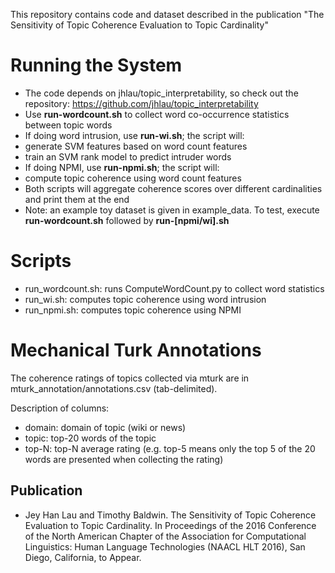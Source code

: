 This repository contains code and dataset described in the publication "The Sensitivity of Topic Coherence Evaluation
to Topic Cardinality"

Running the System
==================
* The code depends on jhlau/topic_interpretability, so check out the repository: https://github.com/jhlau/topic_interpretability
* Use **run-wordcount.sh** to collect word co-occurrence statistics between topic words
* If doing word intrusion, use **run-wi.sh**; the script will:
 * generate SVM features based on word count features
 * train an SVM rank model to predict intruder words
* If doing NPMI, use **run-npmi.sh**; the script will:
 * compute topic coherence using word count features
* Both scripts will aggregate coherence scores over different cardinalities and print them at the end
* Note: an example toy dataset is given in example_data. To test, execute **run-wordcount.sh** followed by **run-[npmi/wi].sh**

Scripts
=======
* run_wordcount.sh: runs ComputeWordCount.py to collect word statistics
* run_wi.sh: computes topic coherence using word intrusion
* run_npmi.sh: computes topic coherence using NPMI

Mechanical Turk Annotations
===========================
The coherence ratings of topics collected via mturk are in 
mturk_annotation/annotations.csv (tab-delimited).

Description of columns:
* domain: domain of topic (wiki or news)
* topic: top-20 words of the topic
* top-N: top-N average rating (e.g. top-5 means only the top 5 of the 20 words are presented when collecting the rating)

Publication
-----------
* Jey Han Lau and Timothy Baldwin. The Sensitivity of Topic Coherence Evaluation to Topic Cardinality. In Proceedings of the 2016 Conference of the North American Chapter of the Association for Computational Linguistics: Human Language Technologies (NAACL HLT 2016), San Diego, California, to Appear.
